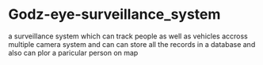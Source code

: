 # Godz-eye-surveillance_system
a surveillance system which can track people as well as vehicles accross  multiple camera  system and can can store all the records in a database and also can plor a paricular person on map
